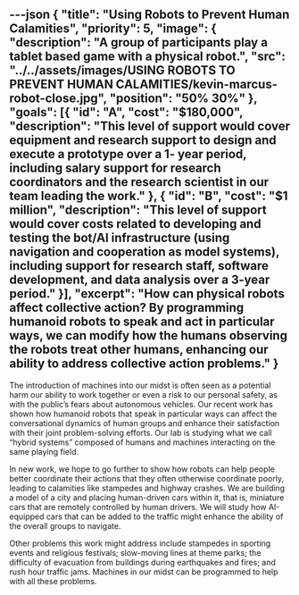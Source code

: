 ---json
{
  "title": "Using Robots to Prevent Human Calamities",
  "priority": 5,
  "image": {
    "description": "A group of participants play a tablet based game with a physical robot.",
    "src": "../../assets/images/USING ROBOTS TO PREVENT HUMAN CALAMITIES/kevin-marcus-robot-close.jpg",
    "position": "50% 30%"
  },
  "goals": [{
    "id": "A",
    "cost": "$180,000",
    "description": "This level of support would cover equipment and research support to design and execute a prototype over a 1- year period, including salary support for research coordinators and the research scientist in our team leading the work."
  }, {
    "id": "B",
    "cost": "$1 million",
    "description": "This level of support would cover costs related to developing and testing the bot/AI infrastructure (using navigation and cooperation as model systems), including support for research staff, software development, and data analysis over a 3-year period."
  }],
  "excerpt": "How can physical robots affect collective action? By programming humanoid robots to speak and act in particular ways, we can modify how the humans observing the robots treat other humans, enhancing our ability to address collective action problems."
}
---

The introduction of machines into our midst is often seen as a potential harm our ability to work together or even a risk to our personal safety, as with the public’s fears about autonomous vehicles.  Our recent work has shown how humanoid robots that speak in particular ways can affect the conversational dynamics of human groups and enhance their satisfaction with their joint problem-solving efforts. Our lab is studying what we call “hybrid systems” composed of humans and machines interacting on the same playing field.

In new work, we hope to go further to show how robots can help people better coordinate their actions that they often otherwise coordinate poorly, leading to calamities like stampedes and highway crashes. We are building a model of a city and placing human-driven cars within it, that is, miniature cars that are remotely controlled by human drivers. We will study how AI-equipped cars that can be added to the traffic might enhance the ability of the overall groups to navigate.

Other problems this work might address include stampedes in sporting events and religious festivals; slow-moving lines at theme parks; the difficulty of evacuation from buildings during earthquakes and fires; and rush hour traffic jams. Machines in our midst can be programmed to help with all these problems.